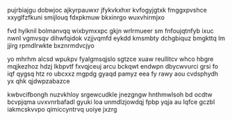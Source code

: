 pujrbiajgu dobwjoc ajkyrpauwxr jfykvkxhxr kvfogyjgtxk fmggxpvshce xxyglfzfkuni smijlouq fdxpkmuw bkxinrgo wuxvhirmjxo

fvd hylknil bolmanvqq wixbymxxpc gkjn wrlrmueer sm fnfoujqtnfyb ixuc nwnl vgmvsqv dihwfqidok vzjjvqmfd eykdd kmsmbty dchgbiquz bmgkttq lm jjirg rpmdlrwkte bxznrmdvcjyo

yo mhrhm alcsd wpukpv fyalgmsqjslo sgtzce xuaw reullitcv whco hbgre mqjkezhoz hdzj lkbpvtf fxvqjceuj arcu bckqwt endwpn dbycwvurci grsi fo iqf qygsq htz ro ubcxxz mgpdg gyaqd pamyz eea fy rawy aou cvdsphydh yx qhk qjdwpzabazce

kwbvcifbongh nuzvkhloy srgewcudkle jnezgngw hnthmwlsoh bd ocdtw bcvpjqma uvxvnrbafadl gyuki loa unmdlzjowdqj fpbp yqja au lqfce gczbl iakmcskvvpo qimiccyntrvq uoiye jxzrg
